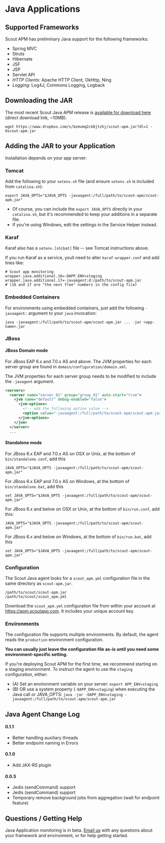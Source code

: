 # Java Applications

## Supported Frameworks

Scout APM has preliminary Java support for the following frameworks:

* Spring MVC
* Struts
* Hibernate
* JSF
* JSP
* Servlet API
* _HTTP Clients:_ Apache HTTP Client, OkHttp, Ning
* _Logging:_ Log4J, Commons Logging, Logback



## Downloading the JAR

The most recent Scout Java APM release is [available for download here](https://www.dropbox.com/s/bzmvmq2ck8jtzhj/scout-apm.jar?dl=1) (direct download link, ~10MB).


```terminal  
wget https://www.dropbox.com/s/bzmvmq2ck8jtzhj/scout-apm.jar?dl=1 -Oscout-apm.jar
```

## Adding the JAR to your Application

Installation depends on your app server:

### Tomcat

Add the following to your `setenv.sh` file (and ensure `setenv.sh` is included from `catalina.sh`):

```terminal
export JAVA_OPTS="$JAVA_OPTS -javaagent:/full/path/to/scout-apm/scout-apm.jar"
```

* Of course, you can include the `export JAVA_OPTS` directly in your `catalina.sh`, but it's recommended to keep your additions in a separate file.  
* If you're using Windows, edit the settings in the Service Helper instead.

### Karaf

Karaf also has a `setenv.[sh|bat]` file -- see Tomcat instructions above.

If you run Karaf as a service, youll need to alter `karaf-wrapper.conf` and add lines like:

```terminal   
# Scout app monitoring
wrapper.java.additional.16=-DAPP_ENV=staging
wrapper.java.additional.17=-javaagent:d:/path/to/scout-apm.jar
# (16 and 17 are "the next free" numbers in the config file)
```

### Embedded Containers

For environments using embedded containers, just add the following `-javaagent:` argument to your `java` invocation:

```terminal
java -javaagent:/full/path/to/scout-apm/scout-apm.jar ... -jar <app-name>.jar
```

### JBoss

#### JBoss Domain mode

For JBoss EAP 6.x and 7.0.x AS and above. The JVM properties for each server group are found in `domain/configuration/domain.xml`.

The JVM properties for each server group needs to be modified to include the `-javagent` argument.

```xml
<servers>
  <server name="server_01" group="group_01" auto-start="true">
    <jvm name="default" debug-enabled="false">
      <jvm-options>
        <!-- add the following option value -->
        <option value="-javaagent:/full/path/to/scout-apm/scout-apm.jar" />
      </jvm-options>
    </jvm>
  </server>
  ...
```

#### Standalone mode

For JBoss 6.x EAP and 7.0.x AS on OSX or Unix, at the bottom of `bin/standalone.conf`, add this

```terminal
JAVA_OPTS="$JAVA_OPTS -javaagent:/full/path/to/scout-apm/scout-apm.jar"
```

For JBoss 6.x EAP and 7.0.x AS on Windows, at the bottom of `bin/standalone.bat`, add this

```terminal
set JAVA_OPTS="$JAVA_OPTS -javaagent:/full/path/to/scout-apm/scout-apm.jar"
```

For JBoss 6.x and below on OSX or Unix, at the bottom of `bin/run.conf`, add this:

```terminal
JAVA_OPTS="$JAVA_OPTS -javaagent:/full/path/to/scout-apm/scout-apm.jar"
```

For JBoss 6.x and below on Windows, at the bottom of `bin/run.bat`, add this

```terminal
set JAVA_OPTS="$JAVA_OPTS -javaagent:/full/path/to/scout-apm/scout-apm.jar"
```

### Configuration

The Scout Java agent looks for a `scout_apm.yml` configuration file in the same directory as `scout-apm.jar`.

```terminal
/path/to/scout/scout-apm.jar
/path/to/scout/scout_apm.yml
```

Download the `scout_apm.yml` configuration file from within your account at https://apm.scoutapp.com. It includes your unique account key.

### Environments

The configuration file supports multiple environments. By default, the agent reads the `production` environment configuration.

**You can usually just leave the configuration file as-is until you need some environment-specific setting.**

If you're deploying Scout APM for the first time, we recommend starting on a staging environment. To instruct the agent to use the `staging` configuration, either:

* (A) Set an environment variable on your server: `export APP_ENV=staging`
* (B) OR use a system property (`-DAPP_ENV=staging`) when executing the Java call or JAVA_OPTS: `java -jar -DAPP_ENV=staging -javaagent:/full/path/to/scout-apm/scout-apm.jar`  

## Java Agent Change Log

#### 0.1.1
* Better handling auxiliary threads
* Better endpoint naming in Errors

#### 0.1.0
* Add JAX-RS plugin

#### 0.0.5
* Jedis (sendCommand) support
* Jedis (sendCommand) support
* Temporary remove background jobs from aggregation (wait for endpoint feature)

## Questions / Getting Help

Java Application monitoring is in beta. [Email us](mailto:support@scoutapp.com) with any questions about your framework and environment, or for help getting started.
